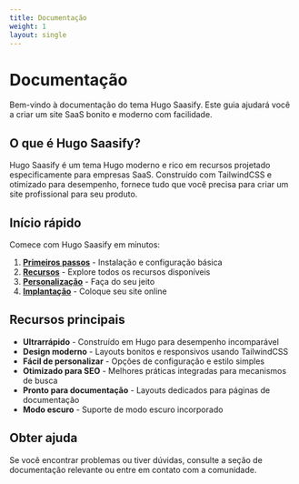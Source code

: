 ```yaml
---
title: Documentação
weight: 1
layout: single
---
```


# Documentação

Bem-vindo à documentação do tema Hugo Saasify. Este guia ajudará você a criar um site SaaS bonito e moderno com facilidade.

## O que é Hugo Saasify?

Hugo Saasify é um tema Hugo moderno e rico em recursos projetado especificamente para empresas SaaS. Construído com TailwindCSS e otimizado para desempenho, fornece tudo que você precisa para criar um site profissional para seu produto.

## Início rápido

Comece com Hugo Saasify em minutos:

1. **[Primeiros passos](/pt/docs/getting-started/)** - Instalação e configuração básica
2. **[Recursos](/pt/docs/features/)** - Explore todos os recursos disponíveis
3. **[Personalização](/pt/docs/customization/)** - Faça do seu jeito
4. **[Implantação](/pt/docs/deployment/)** - Coloque seu site online

## Recursos principais

- **Ultrarrápido** - Construído em Hugo para desempenho incomparável
- **Design moderno** - Layouts bonitos e responsivos usando TailwindCSS
- **Fácil de personalizar** - Opções de configuração e estilo simples
- **Otimizado para SEO** - Melhores práticas integradas para mecanismos de busca
- **Pronto para documentação** - Layouts dedicados para páginas de documentação
- **Modo escuro** - Suporte de modo escuro incorporado

## Obter ajuda

Se você encontrar problemas ou tiver dúvidas, consulte a seção de documentação relevante ou entre em contato com a comunidade.
